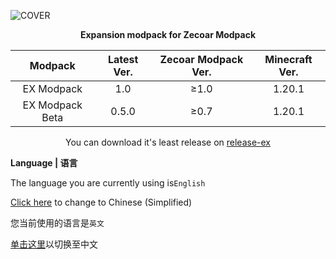 ![COVER](https://github.com/ZfIxV/Zecoar-Modpack/blob/main/overrides/mods-expantion/Zecoar%20EX%20-%20Header.png)
<div align='center'>
  
  **Expansion modpack for Zecoar Modpack**
  
| Modpack | Latest Ver. | Zecoar Modpack Ver. | Minecraft Ver. |
| :-: | :-: | :-: | :-: |
| EX Modpack | 1.0 | ≥1.0 | 1.20.1 |
| EX Modpack Beta | 0.5.0 | ≥0.7 | 1.20.1 |
  
You can download it's least release on [release-ex](https://github.com/ZfIxV/Zecoar-Modpack/releases/tag/v0.5ex)

</div>

**Language | 语言**

The language you are currently using is`English`

[Click here](https://github.com/ZfIxV/Zecoar-Modpack/tree/main/overrides/mods-expansion/README.md) to change to Chinese (Simplified)

您当前使用的语言是`英文`

[单击这里](https://github.com/ZfIxV/Zecoar-Modpack/tree/main/overrides/mods-expansion/README.md)以切换至中文
